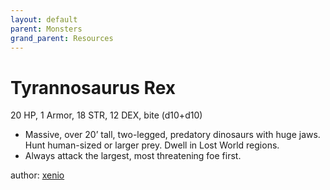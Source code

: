 ```yaml
---
layout: default
parent: Monsters
grand_parent: Resources
---
```


# Tyrannosaurus Rex
20 HP, 1 Armor, 18 STR, 12 DEX, bite (d10+d10)
-   Massive, over 20’ tall, two-legged, predatory dinosaurs with huge
    jaws. Hunt human-sized or larger prey. Dwell in Lost World regions.
-   Always attack the largest, most threatening foe first.

author: [xenio](https://xenioinabottle.blogspot.com)
